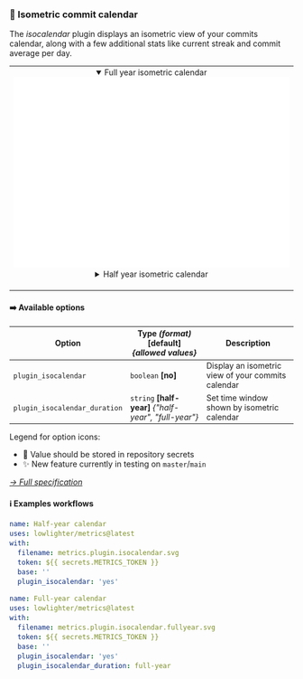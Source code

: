 ### 📅 Isometric commit calendar

The *isocalendar* plugin displays an isometric view of your commits calendar, along with a few additional stats like current streak and commit average per day.

<table>
  <td align="center">
    <details open><summary>Full year isometric calendar</summary>
      <img src="https://github.com/lowlighter/lowlighter/blob/master/metrics.plugin.isocalendar.fullyear.svg">
    </details>
    <details><summary>Half year isometric calendar</summary>
      <img src="https://github.com/lowlighter/lowlighter/blob/master/metrics.plugin.isocalendar.svg">
    </details>
    <img width="900" height="1" alt="">
  </td>
</table>

#### ➡️ Available options

<!--options-->
| Option | Type *(format)* **[default]** *{allowed values}* | Description |
| ------ | -------------------------------- | ----------- |
| `plugin_isocalendar` | `boolean` **[no]** | Display an isometric view of your commits calendar |
| `plugin_isocalendar_duration` | `string` **[half-year]** *{"half-year", "full-year"}* | Set time window shown by isometric calendar |


Legend for option icons:
* 🔐 Value should be stored in repository secrets
* ✨ New feature currently in testing on `master`/`main`
<!--/options-->

*[→ Full specification](metadata.yml)*

#### ℹ️ Examples workflows

<!--examples-->
```yaml
name: Half-year calendar
uses: lowlighter/metrics@latest
with:
  filename: metrics.plugin.isocalendar.svg
  token: ${{ secrets.METRICS_TOKEN }}
  base: ''
  plugin_isocalendar: 'yes'

```
```yaml
name: Full-year calendar
uses: lowlighter/metrics@latest
with:
  filename: metrics.plugin.isocalendar.fullyear.svg
  token: ${{ secrets.METRICS_TOKEN }}
  base: ''
  plugin_isocalendar: 'yes'
  plugin_isocalendar_duration: full-year

```
<!--/examples-->
